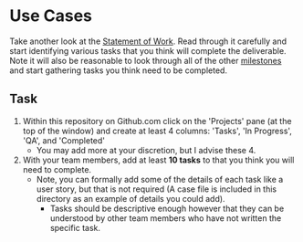 # Use Cases

Take another look at the [Statement of Work](./../../sow.md). Read through it carefully and start identifying various tasks that you think will complete the deliverable. Note it will also be reasonable to look through all of the other [milestones](./../) and start gathering tasks you think need to be completed.

## Task

1. Within this repository on Github.com click on the 'Projects' pane (at the top of the window) and create at least 4 columns: 'Tasks', 'In Progress', 'QA', and 'Completed'
	- You may add more at your discretion, but I advise these 4.
2. With your team members, add at least **10 tasks** to that you think you will need to complete. 
	- Note, you can formally add some of the details of each task like a user story, but that is not required (A case file is included in this directory as an example of details you could add). 
		- Tasks should be descriptive enough however that they can be understood by other team members who have not written the specific task.
